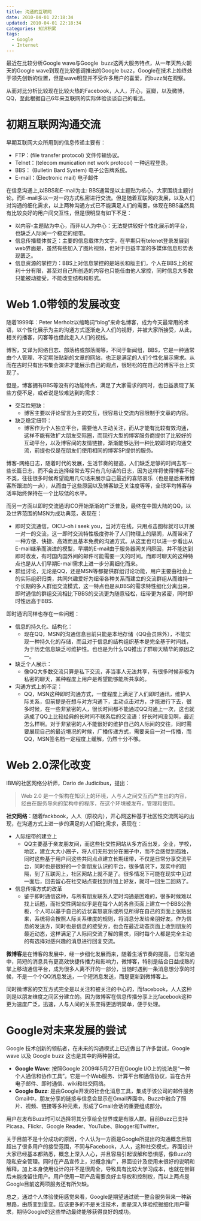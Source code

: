 ```yaml
---
title: 沟通的互联网
date: 2010-04-01 22:18:34
updated: 2010-04-01 22:18:34
categories: 知识积累
tags:
  - Google
  - Internet
---
```


最近在比较分析Google wave与Google  buzz这两大服务特点，从一年天热火朝天的Google wave到现在比较低调推出的Google buzz，Google在技术上始终处于领先创新的位置，但是wave明显并不受许多用户的喜爱，而buzz尚在观察。

从而对比分析比较现在比较火热的Facebook，人人，开心，豆瓣，以及微博，QQ，至此根据自己6年来互联网的实际体验谈谈自己的看法。

<!-- more -->

# 初期互联网沟通交流

早期互联网大众所用到的信息传递主要有：

* FTP：(file transfer protocol) 文件传输协议。  
* Telnet：(telecom munication net work protocol) 一种远程登录。  
* BBS： (Bulletin Bard System) 电子公告牌系统。  
* E-mail：(Electronic mail) 电子邮件

在信息沟通上,以BBS和E-mail为主: BBS通常是以主题贴为核心，大家围绕主题讨论。而E-mail多以一对一的方式私密进行交流。但是随着互联网的发展，以及人们对沟通的细化需求，以上两种沟通方式已不能满足人们的需要，体现在BBS虽然具有比较良好的用户间交互性，但是很明显有如下不足：

* 以内容-主题贴为中心，而非以人为中心：无法提供较好个性化展示的平台，也缺乏人际间一个稳定的纽带。
* 信息传播载体贫乏：主要的信息载体为文字，在早期只有telenet登录发展到web界面是，虽然有些加入了图片视频，但对于日益丰富的多媒体信息形势表现匮乏。
* 信息资源的掌控力：BBS上对信息掌控的是站长和版主们，个人在BBS上的权利十分有限，甚至对自己所创造的内容也只能任由他人掌控，同时信息大多数只能被动接受，不能改变结构和形式。

# Web 1.0带领的发展改变

随着1999年：Peter Merholz以缩略词“blog”来命名博客，成为今天最常用的术语，以个性化展示为主的沟通方式逐渐走入人们的视野，并被大家所接受，从此，相关的播客，闪客等也借此走入人们的视线。

博客，又译为网络日志、部落格或部落阁等，不同于新闻组，BBS，它是一种通常由个人管理、不定期张贴新的文章的网站，也正是满足的人们个性化展示需求。从而在古时只有出书集会演讲才能展示自己的观点，很轻松的在自己的博客平台上实现了。

但是，博客拥有BBS等没有的功能特点，满足了大家需求的同时，也日益表现了某些方便不足，或者说是较难达到的需求：

* 交互性短缺：
  * 博客主要以评论留言为主的交互，很容易让交流内容限制于文章的内容。
* 缺乏稳定纽带：
  * 博客作为个人独立平台，需要他人主动关注，而从才能有比较有效沟通，这样不能有效扩大朋友交际圈，而现行大型的博客服务商提供了比较好的互动平台，以及博客间的友情链接，渐渐能够达到一种比较即时的沟通交流，前提也仅是在朋友们使用相同的博客SP提供的服务。

博客-网络日志，随着时代的发展，生活节奏的提高，人们缺乏足够的时间去写一些长篇日志，而不会去选择经常去写只有几句话的日志，因为这样将使得博客不伦不类，往往很多时候希望能用几句话来展示自己最近的喜怒哀乐（也是是后来微博客所跟进的一点），从而由于这些原因以及博客缺乏关注度等等，全球平均博客存活率始终保持在一个比较低的水平。

而另一方面以即时交流通讯ICO开始渐渐的广泛普及，最终在中国大陆的QQ，以及世界范围的MSN为成功典范，表现在：

* 即时交流通信，OICU-oh i seek you，当对方在线，只用点击图标就可以开展一对一的交流，这一即时交流特性极度弥补了人们物理上的隔阂，从而带来了一种方便、快捷、高效而且基本免费的沟通方式。从这里也可以进一步看出从E-mail继承而演进的模型，早期的E-mail由于服务器网关间原因，并不能达到即时收发，有时国内国外间的邮件可能需要一天的时间。而即时聊天的这种特点也是从人们早期E-mail需求上进一步分离细化而来。
* 群组讨论，无论是QQ，还是MSN等都提供群组讨论功能，用户主要由社会上的实际组织归类，共同兴趣爱好为纽带各种关系而建立的交流群组从而维持一个长期的多人群组交流模式，这一特点也是从BBS的需求特性细化分离出来，即时通信的群组交流相比下BBS的交流更为随意轻松，纽带更为紧密，同时即时性远高于BBS.

即时通讯同样也存在一些问题：

* 信息的持久化、结构化：
  * 现在QQ，MSN的沟通信息目前只能是本地存储（QQ会员除外），不能实现一种持久化的存储，而且对于信息的结构组织基本是完全基于时间线，为于历史信息缺乏可维护性。也也是为什么QQ推出了群聊天精华的原因之一。
* 缺乏个人展示：
  * 像QQ大多数交流只算是私下交流，非当事人无法共享，有很多时候非极为私密的聊天，某种程度上用户是希望能够能所共享的。
* 沟通方式上的不足：
  * QQ，MSN这种即时沟通方式，一度程度上满足了人们即时通讯，维护人际关系，但前提是在想与对方沟通下，主动点击对方，才能进行下去，很多时候，在一些非紧密的人，很长时间都不能通过QQ沟通上一次，这也就造成了QQ上比较经典的长时间不联系后的交流语：好长时间没见啊，最近怎么样啊。对于非紧密的人不能很好的维护自己的人际间的交往，同时需要展现自己的最近境况的时候，广播传递方式，需要亲自一对一传播，而QQ，MSN签名档一定程度上缓解，仍然十分不够。

# Web 2.0深化改变

IBM的社区网络分析师，Dario de Judicibus，提出：

> Web 2.0 是一个架构在知识上的环境，人与人之间交互而产生出的内容，经由在服务导向的架构中的程序，在这个环境被发布，管理和使用。

**社交网络**：随着fackbook，人人（原校内），开心网这种基于社区性交流网站的出现，在沟通方式上进一步的满足的人们细化需求，表现在：

* 人际纽带的建立上
  * QQ主要基于亲友朋友间，而这些社交性网站从多方面出发，企业，学校，地区，建立大大小圈子，将人们无形划分在圈子中，而不会感觉到孤独，同时这些基于用户间这些共同点点建立长期纽带，不仅是日常分享交流平台，同时也是很好的一个新朋友认识的平台，很多情况下，现实中的阻隔，到了互联网上，社区网站上就不是了。很多情况下可能在现实中见过一面后，回去留心在社交站点查找到并加上好友，就可一回生二回熟了。
* 信息传播方式的改革
  * 鉴于即时通信这种，与所有朋友联系人定时沟通是困难的，很多时候难以找上话题，而社交性网站似乎是在每个人的各自页面上建立一个BBS公告板，个人可以基于自己的近状喜怒哀乐或所见所得在自己的页面上张贴出来，系统将会按照人际关系维度的规则，将消息分发给亲朋好友。作为信息的发送方，同时也是信息的接受方，也会在最近动态页面上收到朋友的最近动态，这样满足了人际间交流了解的需求，同时每个人都是完全主动的有选择对感兴趣的消息进行回复交流。

**微博客**是在博客的发展中，经一步细化发展而来，随着生活节奏的提高，日常沟通中，简短的消息具有更高效快捷传播力和影响力，微博客，特别是结合日益成熟的掌上移动通信平台，成为很多人离不开的一部分，当随时遇到一条消息想分享的时候，不是一个个QQ消息发送，一个短消息发送，而是更新到微博客上。

同时微博客的交互方式完全是以关注和被关注的中心的，而facebook，人人这种则是以朋友维度之间区分建立的。因为微博客在信息传播分享上比facebook这种更为速度广泛，迅速，人与人间的关系变得更透明简单，便于处理。

# Google对未来发展的尝试

Google 技术创新的领航者，在未来的沟通模式上已近做出了许多尝试，Google wave 以及 Google buzz 这也是其中的两种尝试。

* **Google Wave**: 按照Google 2009年5月27日在Google I/O上的说法是“一种个人通信和协作工具”。它是一个Web服务、计算平台和通信协议，旨在合并电子邮件、即时通信、wiki和社交网络。
* **Google Buzz**: 是由Google开发的社会化消息工具，集成于该公司的邮件服务Gmail中。朋友分享的链接与信息会显示在Gmail界面中。Buzz中融合了照片、视频、链接等多种元素，形成了Gmail会话的重要组成部分。

用户在发布Buzz时可以选择将其分享给全世界或是有限人群。目前Buzz已支持Picasa、Flickr、Google Reader、YouTube、Blogger和Twitter。

关于目前不是十分成功的原因，个人认为一方面是Google所提出的沟通概念目前超出了很多用户的接受范围，不同与Facebook，人人，这种社交模式，界面设计大家已经基本都熟悉，概念上深入人心，并且容易引起误解和恐惧感，像Buzz的隐私安全管理。同时在产品宣传上，对概念推广，界面设计及使用未很好的说明和解释，加上本身使用设计的并不是很周全，导致具有比较大学习成本，也就在尝鲜后未能挽留住用户。用户使用一项产品需要良好主导权和控制权，而以上两点是Google目前这两项服务还有所欠缺。

总之，通过个人体验使用感觉来看，Google是期望通过统一整合服务带来一种新思路，由质变到量变。应该更多的不是关注技术，而是深入体验挖掘细化用户需求，期待Google的这些举动最终能够获得良好的成功。